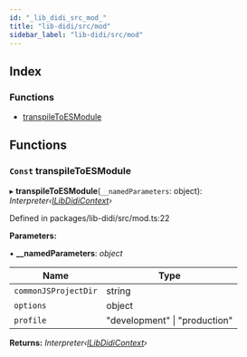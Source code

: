 ```yaml
---
id: "_lib_didi_src_mod_"
title: "lib-didi/src/mod"
sidebar_label: "lib-didi/src/mod"
---
```


## Index

### Functions

* [transpileToESModule](_lib_didi_src_mod_.md#const-transpiletoesmodule)

## Functions

### <a id="const-transpiletoesmodule" name="const-transpiletoesmodule"></a> `Const` transpileToESModule

▸ **transpileToESModule**(`__namedParameters`: object): *Interpreter‹[ILibDidiContext](../interfaces/_lib_didi_src_types_machine_types_.ilibdidicontext.md)›*

Defined in packages/lib-didi/src/mod.ts:22

**Parameters:**

▪ **__namedParameters**: *object*

Name | Type |
------ | ------ |
`commonJSProjectDir` | string |
`options` | object |
`profile` | "development" &#124; "production" |

**Returns:** *Interpreter‹[ILibDidiContext](../interfaces/_lib_didi_src_types_machine_types_.ilibdidicontext.md)›*
